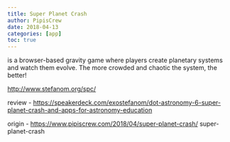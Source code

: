 ```yaml
---
title: Super Planet Crash
author: PipisCrew
date: 2018-04-13
categories: [app]
toc: true
---
```


is a browser-based gravity game where players create planetary systems and watch them evolve. The more crowded and chaotic the system, the better!

http://www.stefanom.org/spc/

review - https://speakerdeck.com/exostefanom/dot-astronomy-6-super-planet-crash-and-apps-for-astronomy-education

origin - https://www.pipiscrew.com/2018/04/super-planet-crash/ super-planet-crash
